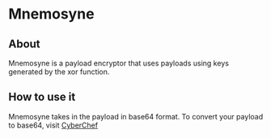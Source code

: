 # Mnemosyne
## About
Mnemosyne is a payload encryptor that uses payloads using keys generated by the xor function.

## How to use it
Mnemosyne takes in the payload in base64 format.
To convert your payload to base64, visit <a href="https://gchq.github.io/CyberChef/">CyberChef</a>


